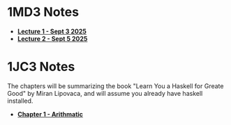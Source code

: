 # 1MD3 Notes

- [**Lecture 1 - Sept 3 2025**](1MD3%20lecture%20notes/lecture-1.md)
- [**Lecture 2 - Sept 5 2025**](1MD3%20lecture%20notes/lecture-2.md)

# 1JC3 Notes

The chapters will be summarizing the book "Learn You a Haskell for Greate Good" by Miran Lipovaca, and will assume you already have haskell installed.

- [**Chapter 1 - Arithmatic**](1JC3%20haskell%20notes/Chapter%201.md)